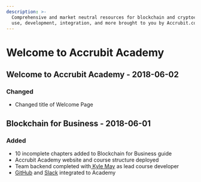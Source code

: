 ```yaml
---
description: >-
  Comprehensive and market neutral resources for blockchain and cryptocurrency
  use, development, integration, and more brought to you by Accrubit.com
---
```


# Welcome to Accrubit Academy

## Welcome to Accrubit Academy - 2018-06-02

### Changed

* Changed title of Welcome Page

## Blockchain for Business - 2018-06-01

### Added

* 10 incomplete chapters added to Blockchain for Business guide
* Accrubit Academy website and course structure deployed
* Team backend completed with[ Kyle May](https://www.linkedin.com/in/kylelmay/) as lead course developer
* [GitHub](https://github.com/Accrubit) and [Slack](https://accrubit.slack.com) integrated to Academy



